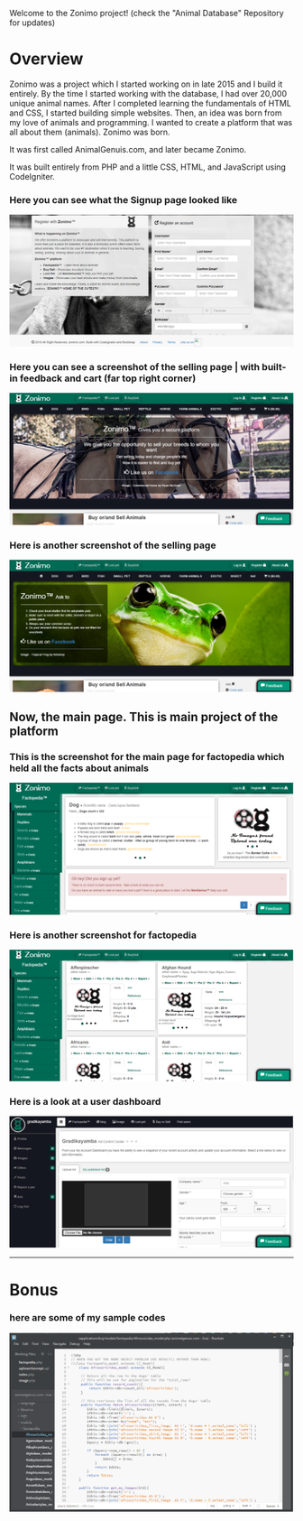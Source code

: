 Welcome to the Zonimo project! (check the "Animal Database" Repository for updates)

# Overview
Zonimo was a project which I started working on in late 2015 and I build it entirely.
By the time I started working with the database, I had over 20,000 unique animal names.
After I completed learning the fundamentals of HTML and CSS, I started building simple websites.
Then, an idea was born from my love of animals and programming. I wanted to create a platform that was all about them (animals). Zonimo was born.

It was first called AnimalGenuis.com, and later became Zonimo.

It was built entirely from PHP and a little CSS, HTML, and JavaScript using CodeIgniter.

### Here you can see what the Signup page looked like

![Login to Zonimo image](https://github.com/gradikay/Zonimoold/blob/master/zonimo1.PNG)

### Here you can see a screenshot of the selling page | with built-in feedback and cart (far top right corner)

![Buy&Sell to Zonimo image](https://github.com/gradikay/Zonimoold/blob/master/zonimo2.PNG) 

### Here is another screenshot of the selling page

![Buy&Sell to Zonimo image](https://github.com/gradikay/Zonimoold/blob/master/zonimo3.PNG)

## Now, the main page. This is main project of the platform

### This is the screenshot for the main page for factopedia which held all the facts about animals

![Buy&Sell to Zonimo image](https://github.com/gradikay/Zonimoold/blob/master/zonimo4.PNG)

### Here is another screenshot for factopedia

![Buy&Sell to Zonimo image](https://github.com/gradikay/Zonimoold/blob/master/zonimo5.PNG)

### Here is a look at a user dashboard

![Buy&Sell to Zonimo image](https://github.com/gradikay/Zonimoold/blob/master/zonimo7.PNG)

***
# Bonus
### here are some of my sample codes

![Buy&Sell to Zonimo image](https://github.com/gradikay/Zonimoold/blob/master/zonimo400.PNG)
